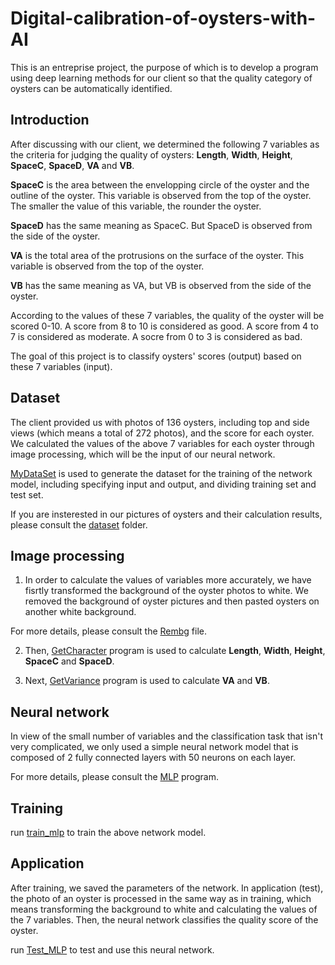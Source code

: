 # Digital-calibration-of-oysters-with-AI
This is an entreprise project, the purpose of which is to develop a program using deep learning methods for our client so that the quality category of oysters can be automatically identified.

## Introduction
After discussing with our client, we determined the following 7 variables as the criteria for judging the quality of oysters: **Length**, **Width**, **Height**, **SpaceC**, **SpaceD**, **VA** and **VB**.

**SpaceC** is the area between the envelopping circle of the oyster and the outline of the oyster. This variable is observed from the top of the oyster. The smaller the value of this variable, the rounder the oyster.

**SpaceD** has the same meaning as SpaceC. But SpaceD is observed from the side of the oyster.

**VA** is the total area of the protrusions on the surface of the oyster. This variable is observed from the top of the oyster.

**VB** has the same meaning as VA, but VB is observed from the side of the oyster.

According to the values of these 7 variables, the quality of the oyster will be scored 0-10. A score from 8 to 10 is considered as good. A score from 4 to 7 is considered as moderate. A socre from 0 to 3 is considered as bad.

The goal of this project is to classify oysters' scores (output) based on these 7 variables (input).

## Dataset
The client provided us with photos of 136 oysters, including top and side views (which means a total of 272 photos), and the score for each oyster. We calculated the values of the above 7 variables for each oyster through image processing, which will be the input of our neural network.

[MyDataSet](https://github.com/Weizhe-JIA/3.Digital-calibration-of-oysters-with-AI/blob/main/dataset/MyDataSet.py/) is used to generate the dataset for the training of the network model, including specifying input and output, and dividing training set and test set.

If you are insterested in our pictures of oysters and their calculation results, please consult the [dataset](/) folder.

## Image processing
1. In order to calculate the values of variables more accurately, we have fisrtly transformed the background of the oyster photos to white. We removed the background of oyster pictures and then pasted oysters on another white background.

For more details, please consult the [Rembg](https://github.com/Weizhe-JIA/3.Digital-calibration-of-oysters-with-AI/blob/main/image%20processing/Rembg.py/) file.

2. Then, [GetCharacter](https://github.com/Weizhe-JIA/3.Digital-calibration-of-oysters-with-AI/blob/main/image%20processing/GetCharacter.py/) program is used to calculate **Length**, **Width**, **Height**, **SpaceC** and **SpaceD**.

3. Next, [GetVariance](https://github.com/Weizhe-JIA/3.Digital-calibration-of-oysters-with-AI/blob/main/image%20processing/GetVariance.py/) program is used to calculate **VA** and **VB**.

## Neural network
In view of the small number of variables and the classification task that isn't very complicated, we only used a simple neural network model that is composed of 2 fully connected layers with 50 neurons on each layer.

For more details, please consult the [MLP](https://github.com/Weizhe-JIA/3.Digital-calibration-of-oysters-with-AI/blob/main/network/MLP.py/) program.

## Training
run [train_mlp](/) to train the above network model.

## Application
After training, we saved the parameters of the network. In application (test), the photo of an oyster is processed in the same way as in training, which means transforming the background to white and calculating the values of the 7 variables. Then, the neural network classifies the quality score of the oyster.

run [Test_MLP](/) to test and use this neural network.
